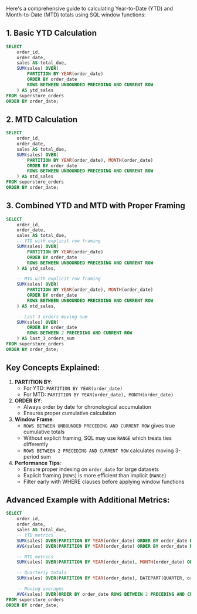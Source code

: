 Here's a comprehensive guide to calculating Year-to-Date (YTD) and Month-to-Date (MTD) totals using SQL window functions:

## 1. Basic YTD Calculation

```SQL
SELECT
    order_id,
    order_date,
    sales AS total_due,
    SUM(sales) OVER(
        PARTITION BY YEAR(order_date)
        ORDER BY order_date
        ROWS BETWEEN UNBOUNDED PRECEDING AND CURRENT ROW
    ) AS ytd_sales
FROM superstore_orders
ORDER BY order_date;
```

## 2. MTD Calculation

```SQL
SELECT
    order_id,
    order_date,
    sales AS total_due,
    SUM(sales) OVER(
        PARTITION BY YEAR(order_date), MONTH(order_date)
        ORDER BY order_date
        ROWS BETWEEN UNBOUNDED PRECEDING AND CURRENT ROW
    ) AS mtd_sales
FROM superstore_orders
ORDER BY order_date;
```

## 3. Combined YTD and MTD with Proper Framing

```SQL
SELECT
    order_id,
    order_date,
    sales AS total_due,
    -- YTD with explicit row framing
    SUM(sales) OVER(
        PARTITION BY YEAR(order_date)
        ORDER BY order_date
        ROWS BETWEEN UNBOUNDED PRECEDING AND CURRENT ROW
    ) AS ytd_sales,

    -- MTD with explicit row framing
    SUM(sales) OVER(
        PARTITION BY YEAR(order_date), MONTH(order_date)
        ORDER BY order_date
        ROWS BETWEEN UNBOUNDED PRECEDING AND CURRENT ROW
    ) AS mtd_sales,

    -- Last 3 orders moving sum
    SUM(sales) OVER(
        ORDER BY order_date
        ROWS BETWEEN 2 PRECEDING AND CURRENT ROW
    ) AS last_3_orders_sum
FROM superstore_orders
ORDER BY order_date;
```

## Key Concepts Explained:

1. **PARTITION BY**:
    - For YTD: `PARTITION BY YEAR(order_date)`
    - For MTD: `PARTITION BY YEAR(order_date), MONTH(order_date)`
2. **ORDER BY**:
    - Always order by date for chronological accumulation
    - Ensures proper cumulative calculation
3. **Window Frame**:
    - `ROWS BETWEEN UNBOUNDED PRECEDING AND CURRENT ROW` gives true cumulative totals
    - Without explicit framing, SQL may use `RANGE` which treats ties differently
    - `ROWS BETWEEN 2 PRECEDING AND CURRENT ROW` calculates moving 3-period sum
4. **Performance Tips**:
    - Ensure proper indexing on `order_date` for large datasets
    - Explicit framing (`ROWS`) is more efficient than implicit (`RANGE`)
    - Filter early with WHERE clauses before applying window functions

## Advanced Example with Additional Metrics:

```SQL
SELECT
    order_id,
    order_date,
    sales AS total_due,
    -- YTD metrics
    SUM(sales) OVER(PARTITION BY YEAR(order_date) ORDER BY order_date ROWS UNBOUNDED PRECEDING) AS ytd_sales,
    AVG(sales) OVER(PARTITION BY YEAR(order_date) ORDER BY order_date ROWS UNBOUNDED PRECEDING) AS ytd_avg,

    -- MTD metrics
    SUM(sales) OVER(PARTITION BY YEAR(order_date), MONTH(order_date) ORDER BY order_date ROWS UNBOUNDED PRECEDING) AS mtd_sales,

    -- Quarterly totals
    SUM(sales) OVER(PARTITION BY YEAR(order_date), DATEPART(QUARTER, order_date) ORDER BY order_date ROWS UNBOUNDED PRECEDING) AS qtd_sales,

    -- Moving averages
    AVG(sales) OVER(ORDER BY order_date ROWS BETWEEN 2 PRECEDING AND CURRENT ROW) AS moving_3day_avg
FROM superstore_orders
ORDER BY order_date;
```